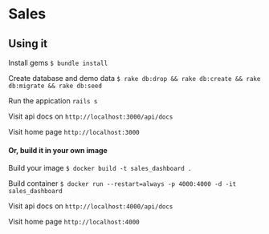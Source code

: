 # Sales

## Using it
Install gems
`$ bundle install`

Create database and demo data
`$ rake db:drop && rake db:create && rake db:migrate && rake db:seed`

Run the appication
`rails s`

Visit api docs on
`http://localhost:3000/api/docs`

Visit home page
`http://localhost:3000`

#### Or, build it in your own image

Build your image
`$ docker build -t sales_dashboard .`

Build container
`$ docker run --restart=always -p 4000:4000 -d -it sales_dashboard`

Visit api docs on
`http://localhost:4000/api/docs`

Visit home page
`http://localhost:4000`
